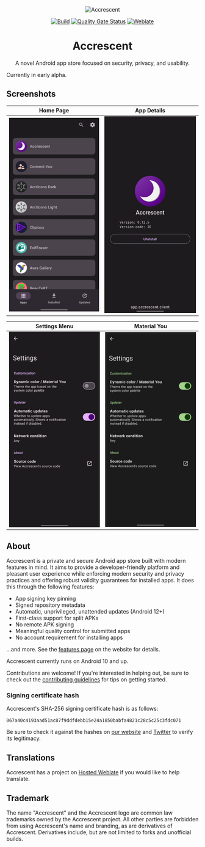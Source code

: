 <div align="center">

<img src=".icon-round.png" alt="Accrescent" width="144" height="144">

</div>

<div align="center">

[![Build](https://github.com/accrescent/accrescent/actions/workflows/build.yaml/badge.svg)](https://github.com/accrescent/accrescent/actions/workflows/build.yaml)
[![Quality Gate Status](https://sonarcloud.io/api/project_badges/measure?project=accrescent_accrescent&metric=alert_status)](https://sonarcloud.io/summary/new_code?id=accrescent_accrescent)
[![Weblate](https://hosted.weblate.org/widgets/accrescent/-/client/svg-badge.svg)](https://hosted.weblate.org/engage/accrescent/)

# Accrescent

A novel Android app store focused on security, privacy, and usability.

</div>

Currently in early alpha.

## Screenshots

| Home Page | App Details |
| ------------ | ------------ |
| ![Screenshot 1](metadata/en-US/images/screenshots/screenshot_1_2023.jpg) | ![Screenshot 2](metadata/en-US/images/screenshots/screenshot_2_2023.jpg) |

| Settings Menu | Material You |
| ------------ | ------------ |
| ![Screenshot 3](metadata/en-US/images/screenshots/screenshot_3_2023.jpg) | ![Screenshot 4](metadata/en-US/images/screenshots/screenshot_4_2023.jpg) |

## About

Accrescent is a private and secure Android app store built with modern features
in mind. It aims to provide a developer-friendly platform and pleasant user
experience while enforcing modern security and privacy practices and offering
robust validity guarantees for installed apps. It does this through the
following features:

- App signing key pinning
- Signed repository metadata
- Automatic, unprivileged, unattended updates (Android 12+)
- First-class support for split APKs
- No remote APK signing
- Meaningful quality control for submitted apps
- No account requirement for installing apps

...and more. See the [features page] on the website for details.

Accrescent currently runs on Android 10 and up.

Contributions are welcome! If you're interested in helping out, be sure to check
out the [contributing guidelines] for tips on getting started.

### Signing certificate hash

Accrescent's SHA-256 signing certificate hash is as follows:

```
067a40c4193aad51ac87f9ddfdebb15e24a1850babfa4821c28c5c25c3fdc071
```

Be sure to check it against the hashes on [our website] and [Twitter] to verify
its legitimacy.

## Translations

Accrescent has a project on [Hosted Weblate] if you would like to help
translate.

## Trademark

The name "Accrescent" and the Accrescent logo are common law trademarks owned by
the Accrescent project. All other parties are forbidden from using Accrescent's
name and branding, as are derivatives of Accrescent. Derivatives include, but
are not limited to forks and unofficial builds.

[contributing guidelines]: CONTRIBUTING.md
[our website]: https://accrescent.app/faq#verifying
[features page]: https://accrescent.app/features
[Hosted Weblate]: https://hosted.weblate.org/engage/accrescent/
[Play App Signing]: https://developer.android.com/studio/publish/app-signing#app-signing-google-play
[Twitter]: https://twitter.com/accrescentapp/status/1555439120519835650
